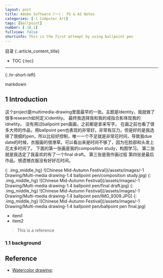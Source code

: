 ```yaml
---
layout: post
title: Adobe Software (一)： PS & AI Notes
categories: [-1 Computer Art]
tags: [Ballpoint]
number: [-10.1]
fullview: false
shortinfo: This is the first attempt by using ballpoint pen 
---
```

目录
{:.article_content_title}

* TOC
{:toc}

---
{:.hr-short-left}

markdown

## 1 Introduction


这个project是multimedia-drawing里面最早的一张。主题是Identity，我就做了很多research如何定义identity。
最终我选择我和我的戒指合影体现我的idnetity。
没有用过ballpoint pen画画，之前都是拿来写字。
在画之前也看了很多大师的作品，用ballpoint pen也表现的非常好。非常有压力。但是好的是我选择了很细的pen，所以比较好控制，唯一一个不足就是非常花时间，导致我due date的时候，衣服画的很潦草。可以看出来是时间不够了，因为在脸部和头发上花太多时间了。
下面的第一张画是我的composition study，构图学习。
第二张就是我选定了我喜欢的有了一个final  draft。
第三张是我作画过程
第四张是最后作品，很遗憾衣服没有好好花时间。



{: .img_middle_hg}
![Chinese Mid-Autumn Festival](/assets/images/-1 Drawing/Multi-media drawing-1.4 ballpoint pen/composition study.jpg)
{: .img_middle_hg}
![Chinese Mid-Autumn Festival](/assets/images/-1 Drawing/Multi-media drawing-1.4 ballpoint pen/final draft.jpg)
{: .img_middle_hg}
![Chinese Mid-Autumn Festival](/assets/images/-1 Drawing/Multi-media drawing-1.4 ballpoint pen/IMG_9309.JPG)
{: .img_middle_hg}
![Chinese Mid-Autumn Festival](/assets/images/-1 Drawing/Multi-media drawing-1.4 ballpoint pen/ballpoint pen final.jpg)

- item1
- item2

> This is a reference

### 1.1 background


## Reference

- [Watercolor drawing](https://www.youtube.com/watch?v=qDqpmSwyHqQ);





